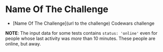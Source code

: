 # Name Of The Challenge

- [Name Of The Challenge](url to the challenge) Codewars challenge



**NOTE**:  The input data for some tests contains `status: 'online'` even for people whose last activity was _more_ than 10 minutes. These people are online, but away.